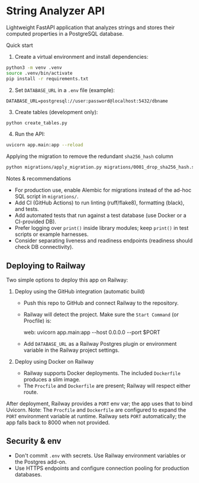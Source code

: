 # String Analyzer API

Lightweight FastAPI application that analyzes strings and stores their computed properties in a PostgreSQL database.

Quick start

1. Create a virtual environment and install dependencies:

```bash
python3 -m venv .venv
source .venv/bin/activate
pip install -r requirements.txt
```

2. Set `DATABASE_URL` in a `.env` file (example):

```
DATABASE_URL=postgresql://user:password@localhost:5432/dbname
```

3. Create tables (development only):

```bash
python create_tables.py
```

4. Run the API:

```bash
uvicorn app.main:app --reload
```

Applying the migration to remove the redundant `sha256_hash` column

```bash
python migrations/apply_migration.py migrations/0001_drop_sha256_hash.sql
```

Notes & recommendations

- For production use, enable Alembic for migrations instead of the ad-hoc SQL script in `migrations/`.
- Add CI (GitHub Actions) to run linting (ruff/flake8), formatting (black), and tests.
- Add automated tests that run against a test database (use Docker or a CI-provided DB).
- Prefer logging over `print()` inside library modules; keep `print()` in test scripts or example harnesses.
- Consider separating liveness and readiness endpoints (readiness should check DB connectivity).

## Deploying to Railway

Two simple options to deploy this app on Railway:

1. Deploy using the GitHub integration (automatic build)

   - Push this repo to GitHub and connect Railway to the repository.
   - Railway will detect the project. Make sure the `Start Command` (or Procfile) is:

     web: uvicorn app.main:app --host 0.0.0.0 --port $PORT

   - Add `DATABASE_URL` as a Railway Postgres plugin or environment variable in the Railway project settings.

2. Deploy using Docker on Railway

   - Railway supports Docker deployments. The included `Dockerfile` produces a slim image.
   - The `Procfile` and `Dockerfile` are present; Railway will respect either route.

After deployment, Railway provides a `PORT` env var; the app uses that to bind Uvicorn.
Note: The `Procfile` and `Dockerfile` are configured to expand the `PORT` environment variable at runtime. Railway sets `PORT` automatically; the app falls back to 8000 when not provided.

## Security & env

- Don't commit `.env` with secrets. Use Railway environment variables or the Postgres add-on.
- Use HTTPS endpoints and configure connection pooling for production databases.
